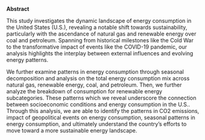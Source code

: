 **Abstract**

This study investigates the dynamic landscape of energy consumption in the United States (U.S.), revealing a notable shift towards sustainability, particularly with the ascendance of natural gas and renewable energy over coal and petroleum. Spanning from historical milestones like the Cold War to the transformative impact of events like the COVID-19 pandemic, our analysis highlights the interplay between external influences and evolving energy patterns.

We further examine patterns in energy consumption through seasonal decomposition and analysis on the total energy consumption mix across natural gas, renewable energy, coal, and petroleum. Then, we further analyze the breakdown of consumption for renewable energy subcategories. These patterns which we reveal underscore the connection between socioeconomic conditions and energy consumption in the U.S.. Through this analysis, we are able to identify the patterns in CO2 emissions, impact of geopolitical events on energy consumption, seasonal patterns in energy consumption, and ultimately understand the country’s efforts to move toward a more sustainable energy landscape.
